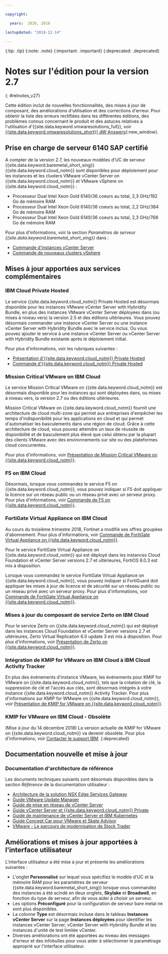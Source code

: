 ```yaml
---

copyright:

  years:  2016, 2018

lastupdated: "2018-12-14"

---
```


{:tip: .tip}
{:note: .note}
{:important: .important}
{:deprecated: .deprecated}

# Notes sur l'édition pour la version 2.7
{: #relnotes_v27}

Cette édition inclut de nouvelles fonctionnalités, des mises à jour de composant, des améliorations d'utilisation et des corrections d'erreur. Pour obtenir la liste des erreurs rectifiées dans les différentes éditions, des problèmes connus concernant le produit et des astuces relatives à l'utilisation d'{{site.data.keyword.vmwaresolutions_full}}, voir [{{site.data.keyword.vmwaresolutions_short}} dW Answers](https://developer.ibm.com/answers/topics/cloudvmw/){:new_window}.

## Prise en charge de serveur 6140 SAP certifié

A compter de la version 2.7, les nouveaux modèles d'UC de serveur {{site.data.keyword.baremetal_short_sing}} {{site.data.keyword.cloud_notm}} sont disponibles pour déploiement pour les instances et les clusters VMware vCenter Server on {{site.data.keyword.cloud_notm}} et VMware vSphere on {{site.data.keyword.cloud_notm}} :
* Processeur Dual Intel Xeon Gold 6140/36 coeurs au total, 2,3 GHz/192 Go de mémoire RAM
* Processeur Dual Intel Xeon Gold 6140/36 coeurs au total, 2,2 GHz/384 Go de mémoire RAM
* Processeur Dual Intel Xeon Gold 6140/36 coeurs au total, 2,3 GHz/768 Go de mémoire RAM

Pour plus d'informations, voir la section *Paramètres de serveur {{site.data.keyword.baremetal_short_sing}}* dans :
* [Commande d'instances vCenter Server](/docs/services/vmwaresolutions/vcenter?topic=vmware-solutions-vc_orderinginstance#bare-metal-server-settings)
* [Commande de nouveaux clusters vSphere](/docs/services/vmwaresolutions/vsphere?topic=vmware-solutions-vs_orderinginstances#bare-metal-server-settings)

## Mises à jour apportées aux services complémentaires

### IBM Cloud Private Hosted

Le service {{site.data.keyword.cloud_notm}} Private Hosted est désormais disponible pour les instances VMware vCenter Server with Hybridity Bundle, en plus des instances VMware vCenter Server déployées dans (ou mises à niveau vers) la version 2.5 et des éditions ultérieures. Vous pouvez désormais commander une instance vCenter Server ou une instance vCenter Server with Hybridity Bundle avec le service inclus. Ou vous pouvez ajouter le service à une instance vCenter Server ou vCenter Server with Hybridity Bundle existante après le déploiement initial.

Pour plus d'informations, voir les rubriques suivantes :
* [Présentation d'{{site.data.keyword.cloud_notm}} Private Hosted](/docs/services/vmwaresolutions/services?topic=vmware-solutions-icp_overview)
* [Commande d'{{site.data.keyword.cloud_notm}} Private Hosted](/docs/services/vmwaresolutions/services?topic=vmware-solutions-icp_ordering)

### Mission Critical VMware on IBM Cloud

Le service Mission Critical VMware on {{site.data.keyword.cloud_notm}} est désormais disponible pour les instances qui sont déployées dans, ou mises à niveau vers, la version 2.7 ou des éditions ultérieures.

Mission Critical VMware on {{site.data.keyword.cloud_notm}} fournit une architecture de cloud multi-zone qui permet aux entreprises d'empêcher les temps d'indisponibilité pour les applications en cloud et qui permet d'automatiser les basculements dans une région de cloud. Grâce à cette architecture de cloud, vous pouvez atteindre un taux de réussite de disponibilité et de basculement plus élevé que celui obtenu par la plupart des clients VMware avec des environnements sur site ou des plateformes cloud concurrentes.

Pour plus d'informations, voir [Présentation de Mission Critical VMware on {{site.data.keyword.cloud_notm}}](/docs/services/vmwaresolutions/services?topic=vmware-solutions-mcv_overview).

### F5 on IBM Cloud

Désormais, lorsque vous commandez le service F5 on {{site.data.keyword.cloud_notm}}, vous pouvez indiquer si F5 doit appliquer la licence sur un réseau public ou un réseau privé avec un serveur proxy. Pour plus d'informations, voir [Commande de F5 on {{site.data.keyword.cloud_notm}}](/docs/services/vmwaresolutions/services?topic=vmware-solutions-f5_ordering).

### FortiGate Virtual Appliance on IBM Cloud

Au cours du troisième trimestre 2018, Fortinet a modifié ses offres groupées d'abonnement. Pour plus d'informations, voir [Commande de FortiGate Virtual Appliance on {{site.data.keyword.cloud_notm}}](/docs/services/vmwaresolutions/services?topic=vmware-solutions-fortinetvm_ordering).

Pour le service FortiGate Virtual Appliance on {{site.data.keyword.cloud_notm}} qui est déployé dans les instances Cloud Foundation et vCenter Server versions 2.7 et ultérieures, FortiOS 6.0.3 est mis à disposition.

Lorsque vous commandez le service FortiGate Virtual Appliance on {{site.data.keyword.cloud_notm}}, vous pouvez indiquer si FortiGuard doit appliquer les mises à jour de licence et de sécurité sur un réseau public ou un réseau privé avec un serveur proxy. Pour plus d'informations, voir [Commande de FortiGate Virtual Appliance on {{site.data.keyword.cloud_notm}}](/docs/services/vmwaresolutions/services?topic=vmware-solutions-fortinetvm_ordering).

### Mises à jour du composant de service Zerto on IBM Cloud

Pour le service Zerto on {{site.data.keyword.cloud_notm}} qui est déployé dans les instances Cloud Foundation et vCenter Server versions 2.7 et ultérieures, Zerto Virtual Replication 6.0 update 3 est mis à disposition. Pour plus d'informations, voir [Présentation de Zerto on {{site.data.keyword.cloud_notm}}](/docs/services/vmwaresolutions/services?topic=vmware-solutions-addingzertodr).

### Intégration de KMIP for VMware on IBM Cloud à IBM Cloud Activity Tracker

En plus des événements d'instance VMware, les événements pour KMIP for VMware on {{site.data.keyword.cloud_notm}}, tels que la création de clé, la suppression de clé et l'accès aux clés, sont désormais intégrés à votre instance {{site.data.keyword.cloud_notm}} Activity Tracker. Pour plus d'informations sur KMIP for WMware on {{site.data.keyword.cloud_notm}}, voir [Présentation de KMIP for VMware on {{site.data.keyword.cloud_notm}}](/docs/services/vmwaresolutions/services/kmip_considerations.html).

### KMIP for VMware on IBM Cloud - Obsolète

(Mise à jour du 14 décembre 2018) La version actuelle de KMIP for VMware on {{site.data.keyword.cloud_notm}} va devenir obsolète. Pour plus d'informations, voir [Contacter le support IBM](/docs/services/vmwaresolutions/vmonic?topic=vmware-solutions-trbl_support).
{:deprecated}

## Documentation nouvelle et mise à jour

### Documentation d'architecture de référence

Les documents techniques suivants sont désormais disponibles dans la section *Référence* de la documentation utilisateur :

* [Architecture de la solution NSX Edge Services Gateway](/docs/services/vmwaresolutions/archiref/nsx?topic=vmware-solutions-nsx_overview)
* [Guide VMware Update Manager](/docs/services/vmwaresolutions/archiref/vum?topic=vmware-solutions-vum-intro)
* [Guide de mise en réseau de vCenter Server](/docs/services/vmwaresolutions/archiref/vcsnsxt?topic=vmware-solutions-vcsnsxt-intro)
* [Guide vCenter Server et {{site.data.keyword.cloud_notm}} Private](/docs/services/vmwaresolutions/archiref/vcsicp?topic=vmware-solutions-vcsicp-intro)
* [Guide de maintenance de vCenter Server et IBM Kubernetes](/docs/services/vmwaresolutions/archiref/vcsiks?topic=vmware-solutions-vcsiks-intro)
* [Guide Concept Car pour VMware et Skate Advisor](/docs/services/vmwaresolutions/archiref/vcscar?topic=vmware-solutions-vcscar-intro)
* [VMware - Le parcours de modernisation de Stock Trader](/docs/services/vmwaresolutions/archiref/vcscontent?topic=vmware-solutions-vcscontent-modjourney)

## Améliorations et mises à jour apportées à l'interface utilisateur

L'interface utilisateur a été mise à jour et présente les améliorations suivantes :

* L'onglet **Personnalisé** sur lequel vous spécifiez le modèle d'UC et la mémoire RAM pour les paramètres de serveur {{site.data.keyword.baremetal_short_sing}} lorsque vous commandez des instances a été scindé en deux onglets, **Skylake** et **Broadwell**, en fonction du type de serveur, afin de vous aider à choisir un serveur.
* Les options **Préconfiguré** pour la configuration de serveur bare metal ne sont plus disponibles.
* La colonne **Type** est désormais incluse dans le tableau **Instances vCenter Server** sur la page **Instances déployées** pour identifier les instances vCenter Server, vCenter Server with Hybridity Bundle et les instances d'unité de test limitée vCenter.
* Diverses améliorations ont été apportées au niveau des messages d'erreur et des infobulles pour vous aider à sélectionner le paramétrage approprié sur l'interface utilisateur.
